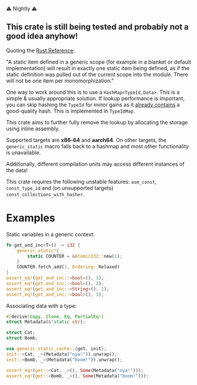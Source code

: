 ⚠ Nightly ⚠

## This crate is still being tested and probably not a good idea anyhow!

Quoting the [Rust Reference](https://doc.rust-lang.org/reference/items/static-items.html):

"A static item defined in a generic scope (for example in a blanket or default implementation)
will result in exactly one static item being defined, as if the static definition was pulled
out of the current scope into the module. There will not be one item per monomorphization."

One way to work around this is to use a `HashMap<TypeId,Data>`. This is a simple & usually appropriate solution.
If lookup performance is important, you can skip hashing the `TypeId` for minor gains as it
[already contains](https://github.com/rust-lang/rust/blob/eeff92ad32c2627876112ccfe812e19d38494087/library/core/src/any.rs#L645)
a good-quality hash. This is implemented in `TypeIdMap`.

This crate aims to further fully remove the lookup by allocating the storage using inline
assembly.

Supported targets are **x86-64** and **aarch64**. On other targets, the `generic_static` macro
falls back to a hashmap and most other functionality is unavailable.

Additionally, different compilation units may access different instances of the data!

This crate requires the following unstable features: `asm_const`, `const_type_id` and
(on unsupported targets) `const_collections_with_hasher`.

# Examples
Static variables in a generic context:
```rust
fn get_and_inc<T>() -> i32 {
    generic_static!{
        static COUNTER = &AtomicI32::new(1);
    }
    COUNTER.fetch_add(1, Ordering::Relaxed)
}
assert_eq!(get_and_inc::<bool>(), 1);
assert_eq!(get_and_inc::<bool>(), 2);
assert_eq!(get_and_inc::<String>(), 1);
assert_eq!(get_and_inc::<bool>(), 3);
```
Associating data with a type:
```rust
#[derive(Copy, Clone, Eq, PartialEq)]
struct Metadata(&'static str);

struct Cat;
struct Bomb;

use generic_static_cache::{get, init};
init::<Cat, _>(Metadata("nya!")).unwrap();
init::<Bomb, _>(Metadata("boom!")).unwrap();

assert_eq!(get::<Cat, _>(), Some(Metadata("nya!")));
assert_eq!(get::<Bomb, _>(), Some(Metadata("boom!")));
```
